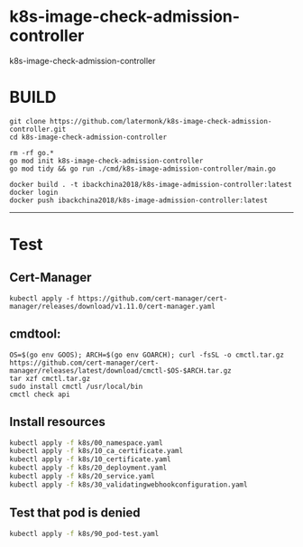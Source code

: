 # k8s-image-check-admission-controller
k8s-image-check-admission-controller

# BUILD
```shell
git clone https://github.com/latermonk/k8s-image-check-admission-controller.git
cd k8s-image-check-admission-controller
```

```shell
rm -rf go.*
go mod init k8s-image-check-admission-controller
go mod tidy && go run ./cmd/k8s-image-admission-controller/main.go
```


```shell
docker build . -t ibackchina2018/k8s-image-admission-controller:latest
docker login
docker push ibackchina2018/k8s-image-admission-controller:latest
```


---
# Test

## Cert-Manager
```shell
kubectl apply -f https://github.com/cert-manager/cert-manager/releases/download/v1.11.0/cert-manager.yaml

```
## cmdtool:
```shell
OS=$(go env GOOS); ARCH=$(go env GOARCH); curl -fsSL -o cmctl.tar.gz https://github.com/cert-manager/cert-manager/releases/latest/download/cmctl-$OS-$ARCH.tar.gz
tar xzf cmctl.tar.gz
sudo install cmctl /usr/local/bin
cmctl check api
```

##  Install resources
```bash
kubectl apply -f k8s/00_namespace.yaml
kubectl apply -f k8s/10_ca_certificate.yaml
kubectl apply -f k8s/10_certificate.yaml
kubectl apply -f k8s/20_deployment.yaml
kubectl apply -f k8s/20_service.yaml
kubectl apply -f k8s/30_validatingwebhookconfiguration.yaml
```

##  Test that pod is denied
```bash
kubectl apply -f k8s/90_pod-test.yaml
```
